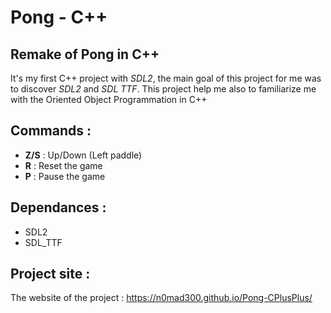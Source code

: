 # Pong - C++

## Remake of Pong in C++

It's my first C++ project with _SDL2_, the main goal of this project for me was to discover _SDL2_ and _SDL TTF_. This project help me also to familiarize me with the Oriented Object Programmation in C++

## Commands :

- **Z/S** : Up/Down (Left paddle)
- **R** : Reset the game
- **P** : Pause the game

## Dependances :

- SDL2
- SDL_TTF

## Project site :

The website of the project : https://n0mad300.github.io/Pong-CPlusPlus/
